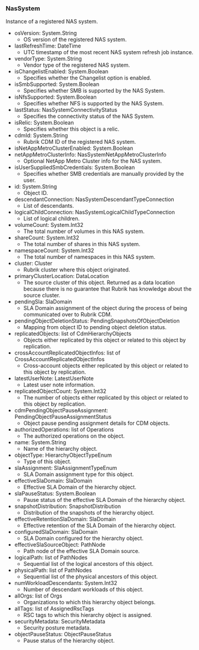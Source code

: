 ### NasSystem
Instance of a registered NAS system.

- osVersion: System.String
  - OS version of the registered NAS system.
- lastRefreshTime: DateTime
  - UTC timestamp of the most recent NAS system refresh job instance.
- vendorType: System.String
  - Vendor type of the registered NAS system.
- isChangelistEnabled: System.Boolean
  - Specifies whether the Changelist option is enabled.
- isSmbSupported: System.Boolean
  - Specifies whether SMB is supported by the NAS System.
- isNfsSupported: System.Boolean
  - Specifies whether NFS is supported by the NAS System.
- lastStatus: NasSystemConnectivityStatus
  - Specifies the connectivity status of the NAS System.
- isRelic: System.Boolean
  - Specifies whether this object is a relic.
- cdmId: System.String
  - Rubrik CDM ID of the registered NAS system.
- isNetAppMetroClusterEnabled: System.Boolean
- netAppMetroClusterInfo: NasSystemNetAppMetroClusterInfo
  - Optional NetApp Metro Cluster info for the NAS system.
- isUserSuppliedSmbCredentials: System.Boolean
  - Specifies whether SMB credentials are manually provided by the user.
- id: System.String
  - Object ID.
- descendantConnection: NasSystemDescendantTypeConnection
  - List of descendants.
- logicalChildConnection: NasSystemLogicalChildTypeConnection
  - List of logical children.
- volumeCount: System.Int32
  - The total number of volumes in this NAS system.
- shareCount: System.Int32
  - The total number of shares in this NAS system.
- namespaceCount: System.Int32
  - The total number of namespaces in this NAS system.
- cluster: Cluster
  - Rubrik cluster where this object originated.
- primaryClusterLocation: DataLocation
  - The source cluster of this object. Returned as a data location because there is no guarantee that Rubrik has knowledge about the source cluster.
- pendingSla: SlaDomain
  - SLA Domain assignment of the object during the process of being communicated over to Rubrik CDM.
- pendingObjectDeletionStatus: PendingSnapshotsOfObjectDeletion
  - Mapping from object ID to pending object deletion status.
- replicatedObjects: list of CdmHierarchyObjects
  - Objects either replicated by this object or related to this object by replication.
- crossAccountReplicatedObjectInfos: list of CrossAccountReplicatedObjectInfos
  - Cross-account objects either replicated by this object or related to this object by replication.
- latestUserNote: LatestUserNote
  - Latest user note information.
- replicatedObjectCount: System.Int32
  - The number of objects either replicated by this object or related to this object by replication.
- cdmPendingObjectPauseAssignment: PendingObjectPauseAssignmentStatus
  - Object pause pending assignment details for CDM objects.
- authorizedOperations: list of Operations
  - The authorized operations on the object.
- name: System.String
  - Name of the hierarchy object.
- objectType: HierarchyObjectTypeEnum
  - Type of this object.
- slaAssignment: SlaAssignmentTypeEnum
  - SLA Domain assignment type for this object.
- effectiveSlaDomain: SlaDomain
  - Effective SLA Domain of the hierarchy object.
- slaPauseStatus: System.Boolean
  - Pause status of the effective SLA Domain of the hierarchy object.
- snapshotDistribution: SnapshotDistribution
  - Distribution of the snapshots of the hierarchy object.
- effectiveRetentionSlaDomain: SlaDomain
  - Effective retention of the SLA Domain of the hierarchy object.
- configuredSlaDomain: SlaDomain
  - SLA Domain configured for the hierarchy object.
- effectiveSlaSourceObject: PathNode
  - Path node of the effective SLA Domain source.
- logicalPath: list of PathNodes
  - Sequential list of the logical ancestors of this object.
- physicalPath: list of PathNodes
  - Sequential list of the physical ancestors of this object.
- numWorkloadDescendants: System.Int32
  - Number of descendant workloads of this object.
- allOrgs: list of Orgs
  - Organizations to which this hierarchy object belongs.
- allTags: list of AssignedRscTags
  - RSC tags to which this hierarchy object is assigned.
- securityMetadata: SecurityMetadata
  - Security posture metadata.
- objectPauseStatus: ObjectPauseStatus
  - Pause status of the hierarchy object.

